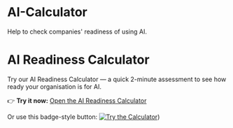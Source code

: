 # AI-Calculator
Help to check companies' readiness of using AI.
# AI Readiness Calculator

Try our AI Readiness Calculator — a quick 2-minute assessment to see how ready your organisation is for AI.

👉 **Try it now:** [Open the AI Readiness Calculator](https://claude.ai/public/artifacts/42cbda5c-ca50-43f1-b0d0-3dbc417e148b)

Or use this badge-style button:
[![Try the Calculator](https://img.shields.io/badge/Try%20the%20Calculator-Open-blue)](https://claude.ai/public/artifacts/42cbda5c-ca50-43f1-b0d0-3dbc417e148b))
